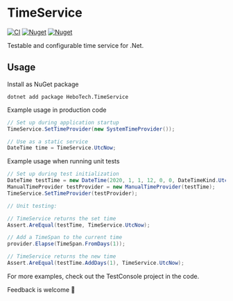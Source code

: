 # TimeService
[![CI](https://github.com/hbjorgo/TimeService/workflows/CI/badge.svg)](https://github.com/hbjorgo/TimeService)
[![Nuget](https://img.shields.io/nuget/v/HeboTech.TimeService)](https://www.nuget.org/packages/HeboTech.TimeService/)
[![Nuget](https://img.shields.io/nuget/dt/HeboTech.TimeService)](https://www.nuget.org/packages/HeboTech.TimeService/)

Testable and configurable time service for .Net.

## Usage
Install as NuGet package
```shell
dotnet add package HeboTech.TimeService
```

Example usage in production code
```csharp
// Set up during application startup
TimeService.SetTimeProvider(new SystemTimeProvider());

// Use as a static service
DateTime time = TimeService.UtcNow;
```

Example usage when running unit tests
```csharp
// Set up during test initialization
DateTime testTime = new DateTime(2020, 1, 1, 12, 0, 0, DateTimeKind.Utc);
ManualTimeProvider testProvider = new ManualTimeProvider(testTime);
TimeService.SetTimeProvider(testProvider);

// Unit testing:

// TimeService returns the set time
Assert.AreEqual(testTime, TimeService.UtcNow);

// Add a TimeSpan to the current time
provider.Elapse(TimeSpan.FromDays(1));

// TimeService returns the new time
Assert.AreEqual(testTime.AddDays(1), TimeService.UtcNow);
```

For more examples, check out the TestConsole project in the code.

Feedback is welcome 🙂
